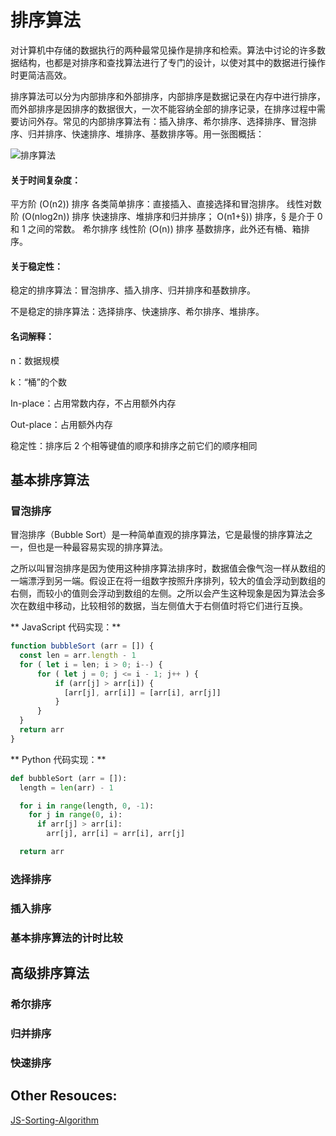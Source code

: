 # 排序算法

对计算机中存储的数据执行的两种最常见操作是排序和检索。算法中讨论的许多数据结构，也都是对排序和查找算法进行了专门的设计，以使对其中的数据进行操作时更简洁高效。

排序算法可以分为内部排序和外部排序，内部排序是数据记录在内存中进行排序，而外部排序是因排序的数据很大，一次不能容纳全部的排序记录，在排序过程中需要访问外存。常见的内部排序算法有：插入排序、希尔排序、选择排序、冒泡排序、归并排序、快速排序、堆排序、基数排序等。用一张图概括：

![排序算法](http://img.pfan123.com/sort.png)

#### 关于时间复杂度：

平方阶 (O(n2)) 排序 各类简单排序：直接插入、直接选择和冒泡排序。
线性对数阶 (O(nlog2n)) 排序 快速排序、堆排序和归并排序；
O(n1+§)) 排序，§ 是介于 0 和 1 之间的常数。 希尔排序
线性阶 (O(n)) 排序 基数排序，此外还有桶、箱排序。


#### 关于稳定性：

稳定的排序算法：冒泡排序、插入排序、归并排序和基数排序。

不是稳定的排序算法：选择排序、快速排序、希尔排序、堆排序。


#### 名词解释：

n：数据规模

k：“桶”的个数

In-place：占用常数内存，不占用额外内存

Out-place：占用额外内存

稳定性：排序后 2 个相等键值的顺序和排序之前它们的顺序相同


## 基本排序算法

### 冒泡排序

冒泡排序（Bubble Sort）是一种简单直观的排序算法，它是最慢的排序算法之一，但也是一种最容易实现的排序算法。

之所以叫冒泡排序是因为使用这种排序算法排序时，数据值会像气泡一样从数组的一端漂浮到另一端。假设正在将一组数字按照升序排列，较大的值会浮动到数组的右侧，而较小的值则会浮动到数组的左侧。之所以会产生这种现象是因为算法会多次在数组中移动，比较相邻的数据，当左侧值大于右侧值时将它们进行互换。

** JavaScript 代码实现：**

```js
function bubbleSort (arr = []) {
  const len = arr.length - 1
  for ( let i = len; i > 0; i--) {
      for ( let j = 0; j <= i - 1; j++ ) {
          if (arr[j] > arr[i]) {
            [arr[j], arr[i]] = [arr[i], arr[j]]
          }
      }
  }
  return arr
}
```
** Python 代码实现：**

```py
def bubbleSort (arr = []):
  length = len(arr) - 1

  for i in range(length, 0, -1):
    for j in range(0, i):
      if arr[j] > arr[i]:
        arr[j], arr[i] = arr[i], arr[j]

  return arr
```

### 选择排序



### 插入排序

### 基本排序算法的计时比较


## 高级排序算法

### 希尔排序

### 归并排序

### 快速排序



## Other Resouces:

[JS-Sorting-Algorithm](https://github.com/hustcc/JS-Sorting-Algorithm)
